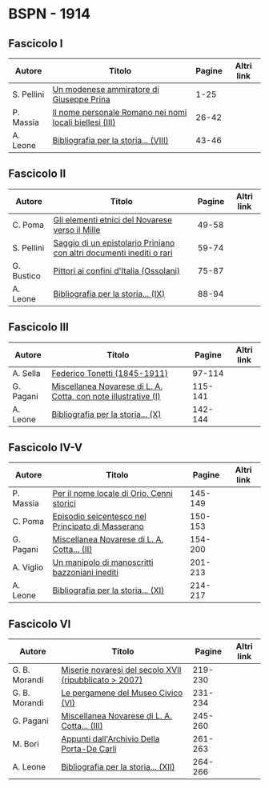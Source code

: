 # BSPN - 1914

## Fascicolo I

| Autore     | Titolo                                                                                                       | Pagine | Altri link |
|------------|--------------------------------------------------------------------------------------------------------------|--------|------------|
| S. Pellini | [Un modenese ammiratore di Giuseppe Prina](https://en.calameo.com/read/007260735878685967513)                | 1-25   |            |
| P. Massia  | [Il nome personale Romano nei nomi locali biellesi (III)](https://en.calameo.com/read/007260735878685967513) | 26-42  |            |
| A. Leone   | [Bibliografia per la storia... (VIII)](https://en.calameo.com/read/007260735878685967513)                    | 43-46  |            |

## Fascicolo II

| Autore     | Titolo                                                                                                                    | Pagine | Altri link |
|------------|---------------------------------------------------------------------------------------------------------------------------|--------|------------|
| C. Poma    | [Gli elementi etnici del Novarese verso il Mille](https://en.calameo.com/read/007260735ad231700c178)                      | 49-58  |            |
| S. Pellini | [Saggio di un epistolario Priniano con altri documenti inediti o rari](https://en.calameo.com/read/007260735ad231700c178) | 59-74  |            |
| G. Bustico | [Pittori ai confini d'Italia (Ossolani)](https://en.calameo.com/read/007260735ad231700c178)                               | 75-87  |            |
| A. Leone   | [Bibliografia per la storia... (IX)](https://en.calameo.com/read/007260735ad231700c178)                                   | 88-94  |            |

## Fascicolo III

| Autore    | Titolo                                                                                                              | Pagine  | Altri link |
|-----------|---------------------------------------------------------------------------------------------------------------------|---------|------------|
| A. Sella  | [Federico Tonetti (1845-1911)](https://en.calameo.com/read/007260735d39797dd1a3b)                                   | 97-114  |            |
| G. Pagani | [Miscellanea Novarese di L. A. Cotta, con note illustrative (I)](https://en.calameo.com/read/007260735d39797dd1a3b) | 115-141 |            |
| A. Leone  | [Bibliografia per la storia... (X)](https://en.calameo.com/read/007260735d39797dd1a3b)                              | 142-144 |            |

## Fascicolo IV-V

| Autore    | Titolo                                                                                                | Pagine  | Altri link |
|-----------|-------------------------------------------------------------------------------------------------------|---------|------------|
| P. Massia | [Per il nome locale di Orio. Cenni storici](https://en.calameo.com/read/007260735230abe340a5b)        | 145-149 |            |
| C. Poma   | [Episodio seicentesco nel Principato di Masserano](https://en.calameo.com/read/007260735230abe340a5b) | 150-153 |            |
| G. Pagani | [Miscellanea Novarese di L. A. Cotta... (II)](https://en.calameo.com/read/007260735230abe340a5b)      | 154-200 |            |
| A. Viglio | [Un manipolo di manoscritti bazzoniani inediti](https://en.calameo.com/read/007260735230abe340a5b)    | 201-213 |            |
| A. Leone  | [Bibliografia per la storia... (XI)](https://en.calameo.com/read/007260735230abe340a5b)               | 214-217 |            |

## Fascicolo VI

| Autore        | Titolo                                                                                                      | Pagine  | Altri link |
|---------------|-------------------------------------------------------------------------------------------------------------|---------|------------|
| G. B. Morandi | [Miserie novaresi del secolo XVII (ripubblicato > 2007)](https://en.calameo.com/read/007260735c7073b8c4923) | 219-230 |            |
| G. B. Morandi | [Le pergamene del Museo Civico (VI)](https://en.calameo.com/read/007260735c7073b8c4923)                     | 231-234 |            |
| G. Pagani     | [Miscellanea Novarese di L. A. Cotta... (III)](https://en.calameo.com/read/007260735c7073b8c4923)           | 245-260 |            |
| M. Bori       | [Appunti dall'Archivio Della Porta-De Carli](https://en.calameo.com/read/007260735c7073b8c4923)             | 261-263 |            |
| A. Leone      | [Bibliografia per la storia... (XII)](https://en.calameo.com/read/007260735c7073b8c4923)                    | 264-266 |            |

